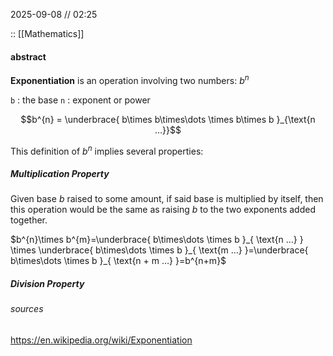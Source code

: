 2025-09-08 // 02:25

:: [[Mathematics]]
#### abstract

**Exponentiation** is an operation involving two numbers: $b^{n}$

`b` : the base
`n` : exponent or power 

$$b^{n} = \underbrace{ b\times b\times\dots \times b\times b }_{\text{n …}}$$

This definition of $b^n$ implies several properties:


##### Multiplication Property 
Given base $b$ raised to some amount, if said base is multiplied by itself, then this operation would be the same as raising $b$ to the two exponents added together. 

$b^{n}\times b^{m}=\underbrace{ b\times\dots \times b }_{ \text{n …} } \times \underbrace{ b\times\dots \times b }_{ \text{m …} }=\underbrace{ b\times\dots \times b }_{ \text{n + m …} }=b^{n+m}$



##### Division Property





###### sources
https://en.wikipedia.org/wiki/Exponentiation